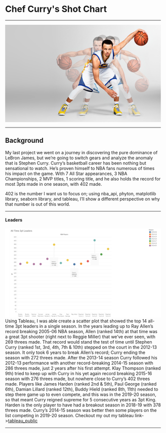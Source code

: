 # Chef Curry's Shot Chart

---


![Curry](Images/Curry_pic_2.jpg)


---

## Background

My last project we went on a journey in discovering the pure dominance of LeBron James, but we’re going to switch gears and analyze the anomaly that is Stephen Curry.  Curry’s basketball career has been nothing but sensational to watch. He’s proven himself to NBA fans numerous of times his impact on the game. With 7 All Star appearances, 3 NBA Championships, 2 MVP titles, 1 scoring title, and he also holds the record for most 3pts made in one season, with 402 made. 

402 is the number I want us to focus on; using nba_api, phyton, matplotlib library, seaborn library, and tableau, I’ll show a different perspective on why that number is out of this world. 

---

#### Leaders

![Curry](Images/3pt_leaders.PNG)
Using Tableau, I was able create a scatter plot that showed the top 14 all-time 3pt leaders in a single season.  In the years leading up to Ray Allen’s record breaking 2005-06 NBA season, Allen (ranked 14th) at that time was a great 3pt shooter (right next to Reggie Miller) that we’ve ever seen, with 269 threes made.  That record would stand the test of time until Stephen Curry (ranked 1st, 3rd, 4th, 7th & 10th) stepped on the court in the 2012-13 season. It only took 6 years to break Allen’s record; Curry ending the season with 272 threes made. After the 2013-14 season Curry followed his 2012-13 performance with another record-breaking 2014-15 season with 286 threes made, just 2 years after his first attempt. Klay Thompson (ranked 9th) tried to keep up with Curry in his yet again record breaking 2015-16 season with 276 threes made, but nowhere close to Curry’s 402 threes made.
Players like James Harden (ranked 2nd & 5th), Paul George (ranked 6th), Damian Lillard (ranked 12th), Buddy Hield (ranked 8th, 11th) needed to step there game up to even compete, and this was in the 2019-20 season, so that meant Curry reigned supreme for 5 consecutive years as 3pt King. Harden is the only player to have had a breakout season in 2018-19 with 378 threes made. Curry’s 2014-15 season was better then some players on the list competing in 2019-20 season.  Checkout my out my tableau link->[tableau_public](https://public.tableau.com/profile/nicholas.olumese#!/vizhome/AllTime3ptLeadersNBA/Sheet1?publish=yes)


---



